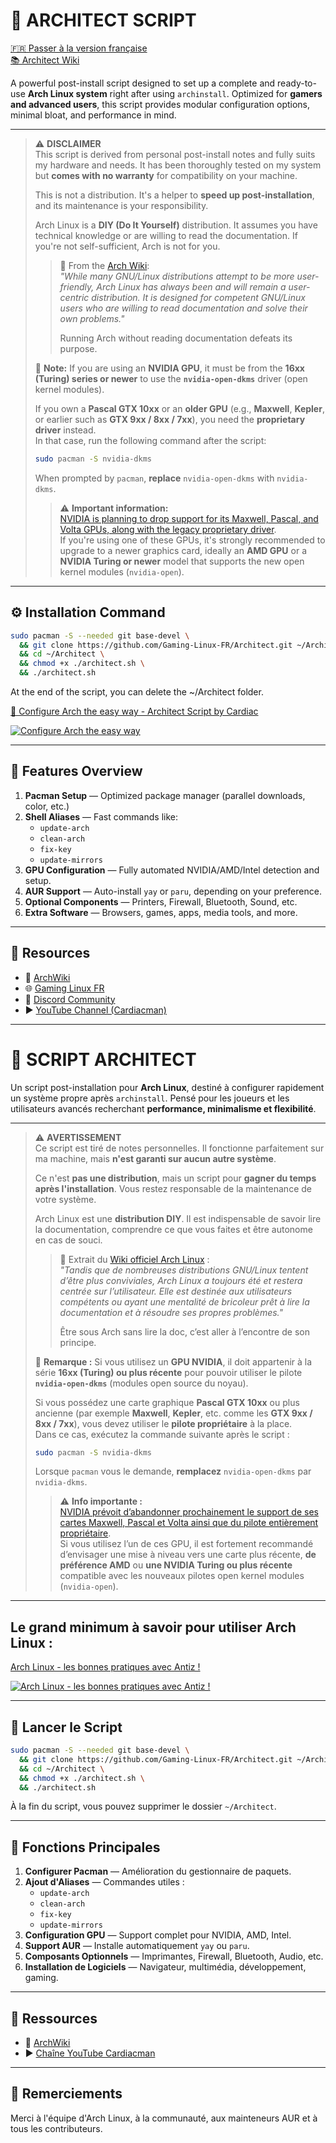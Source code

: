 # 🚀 ARCHITECT SCRIPT

[🇫🇷 Passer à la version française](#script-architect-fr)  
[📚 Architect Wiki](https://github.com/Gaming-Linux-FR/Architect/wiki)

A powerful post-install script designed to set up a complete and ready-to-use **Arch Linux system** right after using `archinstall`. Optimized for **gamers and advanced users**, this script provides modular configuration options, minimal bloat, and performance in mind.

---

> ⚠️ **DISCLAIMER**  
> This script is derived from personal post-install notes and fully suits my hardware and needs. It has been thoroughly tested on my system but **comes with no warranty** for compatibility on your machine.
>
> This is not a distribution. It's a helper to **speed up post-installation**, and its maintenance is your responsibility.
>
> Arch Linux is a **DIY (Do It Yourself)** distribution. It assumes you have technical knowledge or are willing to read the documentation. If you're not self-sufficient, Arch is not for you.
>
> > 📌 From the [Arch Wiki](https://wiki.archlinux.org/title/Arch_Linux):  
> > _"While many GNU/Linux distributions attempt to be more user-friendly, Arch Linux has always been and will remain a user-centric distribution. It is designed for competent GNU/Linux users who are willing to read documentation and solve their own problems."_  
> >
> > Running Arch without reading documentation defeats its purpose.
> > 
> 🧠 **Note:** If you are using an **NVIDIA GPU**, it must be from the **16xx (Turing) series or newer** to use the **`nvidia-open-dkms`** driver (open kernel modules).  
>  
> If you own a **Pascal GTX 10xx** or an **older GPU** (e.g., **Maxwell**, **Kepler**, or earlier such as **GTX 9xx / 8xx / 7xx**), you need the **proprietary driver** instead.  
> In that case, run the following command after the script:
> ```bash
> sudo pacman -S nvidia-dkms
> ```
> When prompted by `pacman`, **replace** `nvidia-open-dkms` with `nvidia-dkms`.
> > ⚠️ **Important information:**  
> [NVIDIA is planning to drop support for its Maxwell, Pascal, and Volta GPUs, along with the legacy proprietary driver](https://www.phoronix.com/news/Maxwell-Pascal-Volta-Legacy-Near).  
> If you're using one of these GPUs, it's strongly recommended to upgrade to a newer graphics card, ideally an **AMD GPU** or a **NVIDIA Turing or newer** model that supports the new open kernel modules (`nvidia-open`).

---

## ⚙️ Installation Command

```bash
sudo pacman -S --needed git base-devel \
  && git clone https://github.com/Gaming-Linux-FR/Architect.git ~/Architect \
  && cd ~/Architect \
  && chmod +x ./architect.sh \
  && ./architect.sh
```

At the end of the script, you can delete the ~/Architect folder.

[🧠 Configure Arch the easy way - Architect Script by Cardiac](https://youtu.be/0MV3MxmO7ns?si=eOMc-e4wdSwv1Fbb)

[![Configure Arch the easy way](https://img.youtube.com/vi/0MV3MxmO7ns/0.jpg)](https://youtu.be/0MV3MxmO7ns?si=eOMc-e4wdSwv1Fbb)

---

## 🧩 Features Overview

1. **Pacman Setup** — Optimized package manager (parallel downloads, color, etc.)
2. **Shell Aliases** — Fast commands like:
   - `update-arch`
   - `clean-arch`
   - `fix-key`
   - `update-mirrors`
3. **GPU Configuration** — Fully automated NVIDIA/AMD/Intel detection and setup.
4. **AUR Support** — Auto-install `yay` or `paru`, depending on your preference.
5. **Optional Components** — Printers, Firewall, Bluetooth, Sound, etc.
6. **Extra Software** — Browsers, games, apps, media tools, and more.

---

## 🔗 Resources

- 📖 [ArchWiki](https://wiki.archlinux.org/)
- 🌐 [Gaming Linux FR](https://www.gaminglinux.fr/)
- 💬 [Discord Community](http://discord.gg/EP3Jm8YMvj)
- ▶️ [YouTube Channel (Cardiacman)](https://www.youtube.com/@Cardiacman)

---

<a name="script-architect-fr"></a>

# 🚀 SCRIPT ARCHITECT

Un script post-installation pour **Arch Linux**, destiné à configurer rapidement un système propre après `archinstall`. Pensé pour les joueurs et les utilisateurs avancés recherchant **performance, minimalisme et flexibilité**.

---

> ⚠️ **AVERTISSEMENT**  
> Ce script est tiré de notes personnelles. Il fonctionne parfaitement sur ma machine, mais **n'est garanti sur aucun autre système**.
>
> Ce n'est **pas une distribution**, mais un script pour **gagner du temps après l'installation**. Vous restez responsable de la maintenance de votre système.
>
> Arch Linux est une **distribution DIY**. Il est indispensable de savoir lire la documentation, comprendre ce que vous faites et être autonome en cas de souci.
>
> > 📌 Extrait du [Wiki officiel Arch Linux](https://wiki.archlinux.org/title/Arch_Linux_(Fran%C3%A7ais)) :  
> > _"Tandis que de nombreuses distributions GNU/Linux tentent d’être plus conviviales, Arch Linux a toujours été et restera centrée sur l’utilisateur. Elle est destinée aux utilisateurs compétents ou ayant une mentalité de bricoleur prêt à lire la documentation et à résoudre ses propres problèmes."_  
> >
> > Être sous Arch sans lire la doc, c’est aller à l’encontre de son principe.
> > 
> 🧠 **Remarque :** Si vous utilisez un **GPU NVIDIA**, il doit appartenir à la série **16xx (Turing) ou plus récente** pour pouvoir utiliser le pilote **`nvidia-open-dkms`** (modules open source du noyau).  
>
> Si vous possédez une carte graphique **Pascal GTX 10xx** ou plus ancienne (par exemple **Maxwell**, **Kepler**, etc. comme les **GTX 9xx / 8xx / 7xx**), vous devez utiliser le **pilote propriétaire** à la place.  
> Dans ce cas, exécutez la commande suivante après le script :
> ```bash
> sudo pacman -S nvidia-dkms
> ```
> Lorsque `pacman` vous le demande, **remplacez** `nvidia-open-dkms` par `nvidia-dkms`.
> > ⚠️ **Info importante :**  
> [NVIDIA prévoit d’abandonner prochainement le support de ses cartes Maxwell, Pascal et Volta ainsi que du pilote entièrement propriétaire](https://www.phoronix.com/news/Maxwell-Pascal-Volta-Legacy-Near).  
> Si vous utilisez l’un de ces GPU, il est fortement recommandé d’envisager une mise à niveau vers une carte plus récente, **de préférence AMD** ou **une NVIDIA Turing ou plus récente** compatible avec les nouveaux pilotes open kernel modules (`nvidia-open`).

---

## Le grand minimum à savoir pour utiliser Arch Linux : 

[Arch Linux - les bonnes pratiques avec Antiz !](https://youtu.be/4CiGmS3UM3Y?si=FARbltfaw2oXVBpO)

[![Arch Linux - les bonnes pratiques avec Antiz !](https://img.youtube.com/vi/4CiGmS3UM3Y/0.jpg)](https://youtu.be/4CiGmS3UM3Y?si=FARbltfaw2oXVBpO)

---

## 🧠 Lancer le Script

```bash
sudo pacman -S --needed git base-devel \
  && git clone https://github.com/Gaming-Linux-FR/Architect.git ~/Architect \
  && cd ~/Architect \
  && chmod +x ./architect.sh \
  && ./architect.sh
```

À la fin du script, vous pouvez supprimer le dossier `~/Architect`.

---

## 🧩 Fonctions Principales

1. **Configurer Pacman** — Amélioration du gestionnaire de paquets.
2. **Ajout d'Aliases** — Commandes utiles :
   - `update-arch`
   - `clean-arch`
   - `fix-key`
   - `update-mirrors`
3. **Configuration GPU** — Support complet pour NVIDIA, AMD, Intel.
4. **Support AUR** — Installe automatiquement `yay` ou `paru`.
5. **Composants Optionnels** — Imprimantes, Firewall, Bluetooth, Audio, etc.
6. **Installation de Logiciels** — Navigateur, multimédia, développement, gaming.

---

## 🔗 Ressources

- 📖 [ArchWiki](https://wiki.archlinux.org/)
- ▶️ [Chaîne YouTube Cardiacman](https://www.youtube.com/@Cardiacman)

---

## 🙏 Remerciements

Merci à l'équipe d'Arch Linux, à la communauté, aux mainteneurs AUR et à tous les contributeurs.
